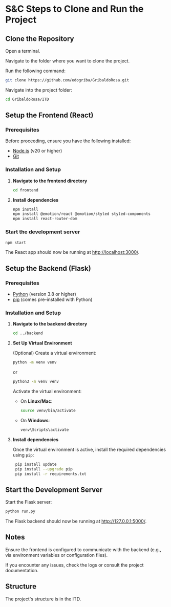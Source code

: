# S&C Steps to Clone and Run the Project

## Clone the Repository

Open a terminal.

Navigate to the folder where you want to clone the project.

Run the following command:

```bash
git clone https://github.com/edogriba/GribaldoRosa.git
```

Navigate into the project folder:

```bash
cd GribaldoRosa/ITD
```

## Setup the Frontend (React)

### Prerequisites

Before proceeding, ensure you have the following installed:
- [Node.js](https://nodejs.org/) (v20 or higher)
- [Git](https://git-scm.com/downloads)


### Installation and Setup

1. **Navigate to the frontend directory**
   ```bash
   cd frontend
   ```

2. **Install dependencies**

   ```bash
   npm install
   npm install @emotion/react @emotion/styled styled-components
   npm install react-router-dom
   ```

### Start the development server

```bash
npm start
```

The React app should now be running at [http://localhost:3000/](http://localhost:3000/).

<!--    NON SO SE NECESSARIO O NO

### Environment Variables for Frontend

Environment variables for the frontend should be defined in a `.env` file at the root of the frontend folder. Currently only this following environment variable is used:

- `REACT_APP_BACKEND_URL`: The URL of the backend API (e.g. http://localhost:3000/ for local development)

Restart the development server if it was running.
-->

## Setup the Backend (Flask)

### Prerequisites

- [Python](https://www.python.org/) (version 3.8 or higher)
- [pip](https://pip.pypa.io/en/stable/) (comes pre-installed with Python)

### Installation and Setup

1. **Navigate to the backend directory**

   ```bash
   cd ../backend
   ```

2. **Set Up Virtual Environment**

   (Optional) Create a virtual environment:

   ```bash
   python -m venv venv
   ```
   or

   ```bash
   python3 -m venv venv
   ```
   Activate the virtual environment:

   - On **Linux/Mac**:
     ```bash
     source venv/bin/activate
     ```
   - On **Windows**:
     ```powershell
     venv\Scripts\activate
     ```

3. **Install dependencies**

   Once the virtual environment is active, install the required dependencies using `pip`:
   
   ```bash
    pip install update
    pip install --upgrade pip
    pip install -r requirements.txt
   ```

## Start the Development Server

Start the Flask server:

```bash
python run.py
```
The Flask backend should now be running at http://127.0.0.1:5000/.

## Notes

Ensure the frontend is configured to communicate with the backend (e.g., via environment variables or configuration files).

If you encounter any issues, check the logs or consult the project documentation.

## Structure

The project's structure is in the ITD.